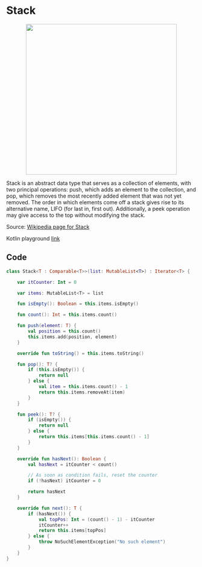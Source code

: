 # Stack

<p align="center">
  <img width="400" src="https://github.com/MedellinAndroid/Kotlin-Algorithm/blob/master/Stack/Lifo_stack.png">
</p>

Stack is an abstract data type that serves as a collection of elements, with two principal operations: push, which adds an element to the collection, and pop, which removes the most recently added element that was not yet removed. The order in which elements come off a stack gives rise to its alternative name, LIFO (for last in, first out). Additionally, a peek operation may give access to the top without modifying the stack.

Source: [Wikipedia page for Stack](https://en.wikipedia.org/wiki/Stack_(abstract_data_type))

Kotlin playground [link](https://pl.kotl.in/TlCkIAG2I)

## Code

```kotlin
class Stack<T : Comparable<T>>(list: MutableList<T>) : Iterator<T> {

    var itCounter: Int = 0

    var items: MutableList<T> = list

    fun isEmpty(): Boolean = this.items.isEmpty()

    fun count(): Int = this.items.count()

    fun push(element: T) {
        val position = this.count()
        this.items.add(position, element)
    }

    override fun toString() = this.items.toString()

    fun pop(): T? {
        if (this.isEmpty()) {
            return null
        } else {
            val item = this.items.count() - 1
            return this.items.removeAt(item)
        }
    }

    fun peek(): T? {
        if (isEmpty()) {
            return null
        } else {
            return this.items[this.items.count() - 1]
        }
    }

    override fun hasNext(): Boolean {
        val hasNext = itCounter < count()

        // As soon as condition fails, reset the counter
        if (!hasNext) itCounter = 0

        return hasNext
    }

    override fun next(): T {
        if (hasNext()) {
            val topPos: Int = (count() - 1) - itCounter
            itCounter++
            return this.items[topPos]
        } else {
            throw NoSuchElementException("No such element")
        }
    }
}
```
